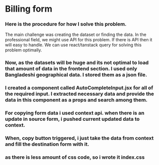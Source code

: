 # Billing form

### Here is the procedure for how I solve this problem.

The main challenge was creating the dataset or finding the data. In the professional field, we might use API for this problem. If there is API then it will easy to handle. We can use react/tanstack query for solving this problem optimally.

### Now, as the datasets will be huge and its not optimal to load that amount of data in the frontend section. I used only Bangladeshi geographical data. I stored them as a json file.

### I created a component called AutoCompleteInput.jsx for all of the required input. I extracted necessary data and provide the data in this component as a props and search among them.

### For copying form data i used context api. when there is an update in source form, i pushed current updated data to context.

### When, copy button triggered, i just take the data from context and fill the destination form with it.

### as there is less amount of css code, so i wrote it index.css
